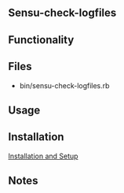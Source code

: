 ## Sensu-check-logfiles

## Functionality

## Files
 * bin/sensu-check-logfiles.rb


## Usage



## Installation

[Installation and Setup](http://sensu-plugins.io/docs/installation_instructions.html)

## Notes